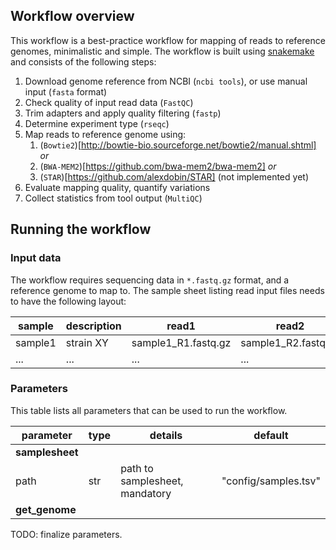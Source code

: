 ## Workflow overview

This workflow is a best-practice workflow for mapping of reads to reference genomes, minimalistic and simple.
The workflow is built using [snakemake](https://snakemake.readthedocs.io/en/stable/) and consists of the following steps:

1. Download genome reference from NCBI (`ncbi tools`), or use manual input (`fasta` format)
2. Check quality of input read data (`FastQC`)
3. Trim adapters and apply quality filtering (`fastp`)
4. Determine experiment type (`rseqc`)
5. Map reads to reference genome using:
   1. (`Bowtie2`)[http://bowtie-bio.sourceforge.net/bowtie2/manual.shtml] _or_
   2. (`BWA-MEM2`)[https://github.com/bwa-mem2/bwa-mem2] _or_
   3. (`STAR`)[https://github.com/alexdobin/STAR] (not implemented yet)
6. Evaluate mapping quality, quantify variations
7. Collect statistics from tool output (`MultiQC`)

## Running the workflow

### Input data

The workflow requires sequencing data in `*.fastq.gz` format, and a reference genome to map to.
The sample sheet listing read input files needs to have the following layout:

| sample  | description | read1               | read2               |
| ------- | ----------- | ------------------- | ------------------- |
| sample1 | strain XY   | sample1_R1.fastq.gz | sample1_R2.fastq.gz |
| ...     | ...         | ...                 | ...                 |

### Parameters

This table lists all parameters that can be used to run the workflow.

| parameter       | type | details                        | default              |
| --------------- | ---- | ------------------------------ | -------------------- |
| **samplesheet** |      |                                |                      |
| path            | str  | path to samplesheet, mandatory | "config/samples.tsv" |
| **get_genome**  |      |                                |                      |

TODO: finalize parameters.

